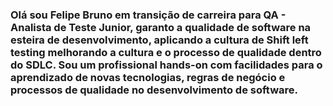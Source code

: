 ### Olá sou Felipe Bruno em transição de carreira para QA - Analista de Teste Junior, garanto a qualidade de software na esteira de desenvolvimento, aplicando a cultura de Shift left testing melhorando a cultura e o processo de qualidade dentro do SDLC. Sou um profissional hands-on com facilidades para o aprendizado de novas tecnologias, regras de negócio e processos de qualidade no desenvolvimento de software.


